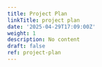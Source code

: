 ```yaml
---
title: Project Plan
linkTitle: project plan
date: '2025-04-29T17:09:00Z'
weight: 1
description: No content
draft: false
ref: project-plan
---
```


